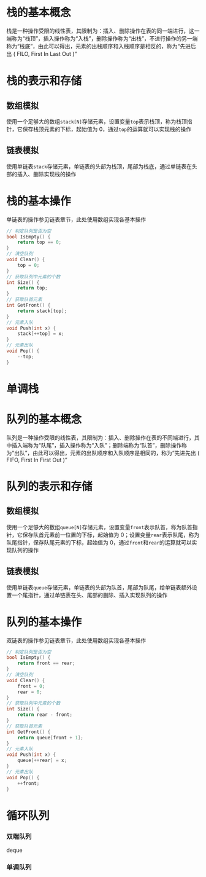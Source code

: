 # 栈的基本概念
栈是一种操作受限的线性表，其限制为：插入、删除操作在表的同一端进行，这一端称为“栈顶”，插入操作称为“入栈”，删除操作称为“出栈”，不进行操作的另一端称为“栈底”，由此可以得出，元素的出栈顺序和入栈顺序是相反的，称为“先进后出 ( FILO, First In Last Out )”
# 栈的表示和存储
## 数组模拟
使用一个足够大的数组`stack[N]`存储元素，设置变量`top`表示栈顶，称为栈顶指针，它保存栈顶元素的下标，起始值为 0，通过`top`的运算就可以实现栈的操作
## 链表模拟
使用单链表`stack`存储元素，单链表的头部为栈顶，尾部为栈底，通过单链表在头部的插入、删除实现栈的操作
# 栈的基本操作
单链表的操作参见链表章节，此处使用数组实现各基本操作
```cpp
// 判定队列是否为空
bool IsEmpty() {
    return top == 0;
}
// 清空队列
void Clear() {
    top = 0;
}
// 获取队列中元素的个数
int Size() {
    return top;
}
// 获取队首元素
int GetFront() {
    return stack[top];
}
// 元素入队
void Push(int x) {
    stack[++top] = x;
}
// 元素出队
void Pop() {
    --top;
}
```
# 单调栈

# 队列的基本概念
队列是一种操作受限的线性表，其限制为：插入、删除操作在表的不同端进行，其中插入端称为“队尾”，插入操作称为“入队”；删除端称为“队首”，删除操作称为“出队”，由此可以得出，元素的出队顺序和入队顺序是相同的，称为“先进先出 ( FIFO, First In First Out )”
# 队列的表示和存储
## 数组模拟
使用一个足够大的数组`queue[N]`存储元素，设置变量`front`表示队首，称为队首指针，它保存队首元素前一位置的下标，起始值为 0；设置变量`rear`表示队尾，称为队尾指针，保存队尾元素的下标，起始值为 0，通过`front`和`rear`的运算就可以实现队列的操作
## 链表模拟
使用单链表`queue`存储元素，单链表的头部为队首，尾部为队尾，给单链表额外设置一个尾指针，通过单链表在头、尾部的删除、插入实现队列的操作
# 队列的基本操作
双链表的操作参见链表章节，此处使用数组实现各基本操作
```cpp
// 判定队列是否为空
bool IsEmpty() {
    return front == rear;
}
// 清空队列
void Clear() {
    front = 0;
    rear = 0;
}
// 获取队列中元素的个数
int Size() {
    return rear - front;
}
// 获取队首元素
int GetFront() {
    return queue[front + 1];
}
// 元素入队
void Push(int x) {
    queue[++rear] = x;
}
// 元素出队
void Pop() {
    ++front;
}
```
# 循环队列

### 双端队列
deque
### 单调队列